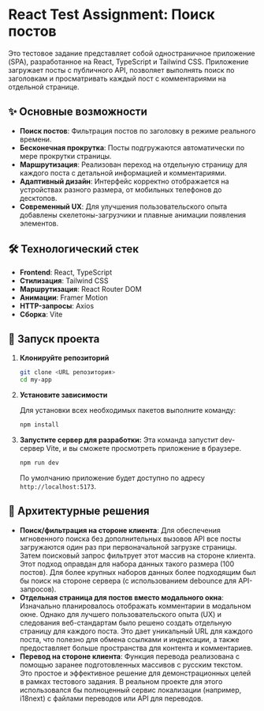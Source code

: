 # React Test Assignment: Поиск постов

Это тестовое задание представляет собой одностраничное приложение (SPA), разработанное на React, TypeScript и Tailwind CSS. Приложение загружает посты с публичного API, позволяет выполнять поиск по заголовкам и просматривать каждый пост с комментариями на отдельной странице.

## ✨ Основные возможности

- **Поиск постов**: Фильтрация постов по заголовку в режиме реального времени.
- **Бесконечная прокрутка**: Посты подгружаются автоматически по мере прокрутки страницы.
- **Маршрутизация**: Реализован переход на отдельную страницу для каждого поста с детальной информацией и комментариями.
- **Адаптивный дизайн**: Интерфейс корректно отображается на устройствах разного размера, от мобильных телефонов до десктопов.
- **Современный UX**: Для улучшения пользовательского опыта добавлены скелетоны-загрузчики и плавные анимации появления элементов.

## 🛠️ Технологический стек

- **Frontend**: React, TypeScript
- **Стилизация**: Tailwind CSS
- **Маршрутизация**: React Router DOM
- **Анимации**: Framer Motion
- **HTTP-запросы**: Axios
- **Сборка**: Vite

## 🚀 Запуск проекта

1.  **Клонируйте репозиторий**

    ```bash
    git clone <URL репозитория>
    cd my-app
    ```

2.  **Установите зависимости**

    Для установки всех необходимых пакетов выполните команду:
    ```bash
    npm install
    ```

3.  **Запустите сервер для разработки:**
    Эта команда запустит dev-сервер Vite, и вы сможете просмотреть приложение в браузере.
    ```bash
    npm run dev
    ```
    По умолчанию приложение будет доступно по адресу `http://localhost:5173`.

## 📝 Архитектурные решения

-   **Поиск/фильтрация на стороне клиента**: Для обеспечения мгновенного поиска без дополнительных вызовов API все посты загружаются один раз при первоначальной загрузке страницы. Затем поисковый запрос фильтрует этот массив на стороне клиента. Этот подход оправдан для набора данных такого размера (100 постов). Для более крупных наборов данных более подходящим был бы поиск на стороне сервера (с использованием debounce для API-запросов).
-   **Отдельная страница для постов вместо модального окна**: Изначально планировалось отображать комментарии в модальном окне. Однако для лучшего пользовательского опыта (UX) и следования веб-стандартам было решено создать отдельную страницу для каждого поста. Это дает уникальный URL для каждого поста, что полезно для обмена ссылками и индексации, а также предоставляет больше пространства для контента и комментариев.
-   **Перевод на стороне клиента**: Функция перевода реализована с помощью заранее подготовленных массивов с русским текстом. Это простое и эффективное решение для демонстрационных целей в рамках тестового задания. В реальном проекте для этого использовался бы полноценный сервис локализации (например, i18next) с файлами переводов или API для переводов.
